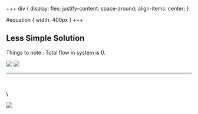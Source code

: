 +++
div {
    display: flex;
    justify-content: space-around;
    align-items: center;
}

#equation {
    width: 400px
}
+++

## Less Simple Solution

Things to note : Total flow in system is 0.

<div id="top">
<img src="https://i.postimg.cc/ZK2TrLTN/Untitled-Diagram-drawio-4.png"/>
<img src="https://i.postimg.cc/XqtBDHGC/Untitled-Diagram-drawio-7.png"/>
</div>

---
\
\
\
<div>
<img id="equation" src="https://i.postimg.cc/bJ2kQSwg/Code-Cogs-Eqn-2.gif"/>
</div>

<!-- ![Soft Logic](https://i.postimg.cc/XqtBDHGC/Untitled-Diagram-drawio-7.png) -->

<!-- ![Equation](https://i.postimg.cc/4NWDDDBt/Code-Cogs-Eqn.png) -->